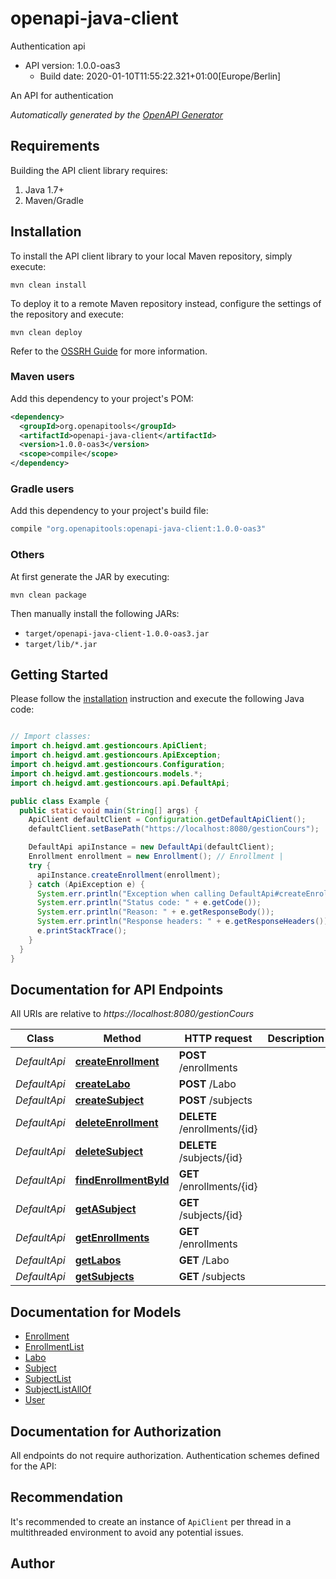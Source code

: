 # openapi-java-client

Authentication api
- API version: 1.0.0-oas3
  - Build date: 2020-01-10T11:55:22.321+01:00[Europe/Berlin]

An API for authentication


*Automatically generated by the [OpenAPI Generator](https://openapi-generator.tech)*


## Requirements

Building the API client library requires:
1. Java 1.7+
2. Maven/Gradle

## Installation

To install the API client library to your local Maven repository, simply execute:

```shell
mvn clean install
```

To deploy it to a remote Maven repository instead, configure the settings of the repository and execute:

```shell
mvn clean deploy
```

Refer to the [OSSRH Guide](http://central.sonatype.org/pages/ossrh-guide.html) for more information.

### Maven users

Add this dependency to your project's POM:

```xml
<dependency>
  <groupId>org.openapitools</groupId>
  <artifactId>openapi-java-client</artifactId>
  <version>1.0.0-oas3</version>
  <scope>compile</scope>
</dependency>
```

### Gradle users

Add this dependency to your project's build file:

```groovy
compile "org.openapitools:openapi-java-client:1.0.0-oas3"
```

### Others

At first generate the JAR by executing:

```shell
mvn clean package
```

Then manually install the following JARs:

* `target/openapi-java-client-1.0.0-oas3.jar`
* `target/lib/*.jar`

## Getting Started

Please follow the [installation](#installation) instruction and execute the following Java code:

```java

// Import classes:
import ch.heigvd.amt.gestioncours.ApiClient;
import ch.heigvd.amt.gestioncours.ApiException;
import ch.heigvd.amt.gestioncours.Configuration;
import ch.heigvd.amt.gestioncours.models.*;
import ch.heigvd.amt.gestioncours.api.DefaultApi;

public class Example {
  public static void main(String[] args) {
    ApiClient defaultClient = Configuration.getDefaultApiClient();
    defaultClient.setBasePath("https://localhost:8080/gestionCours");

    DefaultApi apiInstance = new DefaultApi(defaultClient);
    Enrollment enrollment = new Enrollment(); // Enrollment | 
    try {
      apiInstance.createEnrollment(enrollment);
    } catch (ApiException e) {
      System.err.println("Exception when calling DefaultApi#createEnrollment");
      System.err.println("Status code: " + e.getCode());
      System.err.println("Reason: " + e.getResponseBody());
      System.err.println("Response headers: " + e.getResponseHeaders());
      e.printStackTrace();
    }
  }
}

```

## Documentation for API Endpoints

All URIs are relative to *https://localhost:8080/gestionCours*

Class | Method | HTTP request | Description
------------ | ------------- | ------------- | -------------
*DefaultApi* | [**createEnrollment**](docs/DefaultApi.md#createEnrollment) | **POST** /enrollments | 
*DefaultApi* | [**createLabo**](docs/DefaultApi.md#createLabo) | **POST** /Labo | 
*DefaultApi* | [**createSubject**](docs/DefaultApi.md#createSubject) | **POST** /subjects | 
*DefaultApi* | [**deleteEnrollment**](docs/DefaultApi.md#deleteEnrollment) | **DELETE** /enrollments/{id} | 
*DefaultApi* | [**deleteSubject**](docs/DefaultApi.md#deleteSubject) | **DELETE** /subjects/{id} | 
*DefaultApi* | [**findEnrollmentById**](docs/DefaultApi.md#findEnrollmentById) | **GET** /enrollments/{id} | 
*DefaultApi* | [**getASubject**](docs/DefaultApi.md#getASubject) | **GET** /subjects/{id} | 
*DefaultApi* | [**getEnrollments**](docs/DefaultApi.md#getEnrollments) | **GET** /enrollments | 
*DefaultApi* | [**getLabos**](docs/DefaultApi.md#getLabos) | **GET** /Labo | 
*DefaultApi* | [**getSubjects**](docs/DefaultApi.md#getSubjects) | **GET** /subjects | 


## Documentation for Models

 - [Enrollment](docs/Enrollment.md)
 - [EnrollmentList](docs/EnrollmentList.md)
 - [Labo](docs/Labo.md)
 - [Subject](docs/Subject.md)
 - [SubjectList](docs/SubjectList.md)
 - [SubjectListAllOf](docs/SubjectListAllOf.md)
 - [User](docs/User.md)


## Documentation for Authorization

All endpoints do not require authorization.
Authentication schemes defined for the API:

## Recommendation

It's recommended to create an instance of `ApiClient` per thread in a multithreaded environment to avoid any potential issues.

## Author



